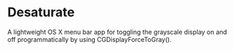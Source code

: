 Desaturate
==========

A lightweight OS X menu bar app for toggling the grayscale display on and off programmatically by using CGDisplayForceToGray().
